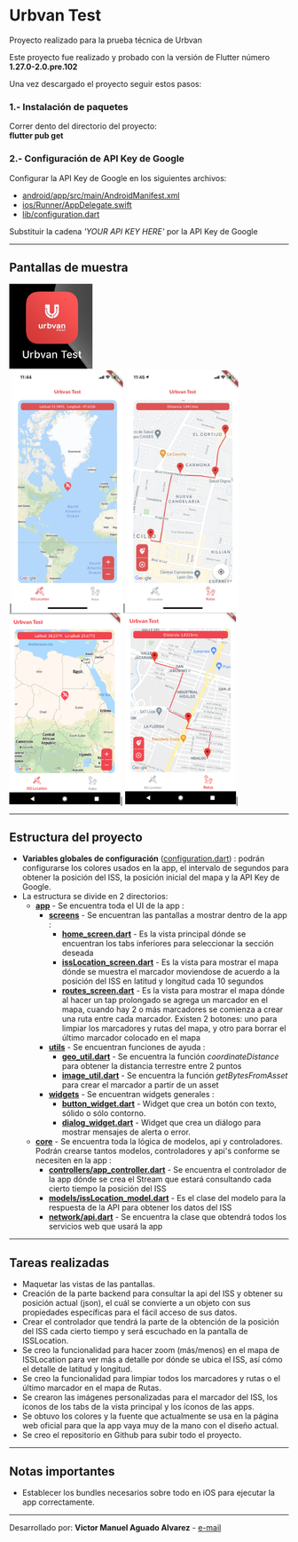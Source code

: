 # Urbvan Test

Proyecto realizado para la prueba técnica de Urbvan

Este proyecto fue realizado y probado con la versión de Flutter número **1.27.0-2.0.pre.102**

Una vez descargado el proyecto seguir estos pasos:

### 1.- Instalación de paquetes

Correr dento del directorio del proyecto: \
**flutter pub get**

### 2.- Configuración de API Key de Google

Configurar la API Key de Google en los siguientes archivos:

- [android/app/src/main/AndroidManifest.xml](android/app/src/main/AndroidManifest.xml)
- [ios/Runner/AppDelegate.swift](ios/Runner/AppDelegate.swift)
- [lib/configuration.dart](lib/configuration.dart)

Substituir la cadena *'YOUR API KEY HERE'* por la API Key de Google

---

## Pantallas de muestra

<img src="screenshots/icon.jpg" alt="icon" width="150"/>\
|<img src="screenshots/ios_1.PNG" alt="iOS ISSLocation" width="200"/>|
<img src="screenshots/ios_2.PNG" alt="iOS Routes" width="200"/>\
<img src="screenshots/android_2.png" alt="Android ISSLocation" width="200"/>|
<img src="screenshots/android_1.png" alt="Android Routes" width="200"/>|

-----

## Estructura del proyecto

- **Variables globales de configuración** ([configuration.dart](lib/configuration.dart)) : podrán configurarse los colores usados en la app, el intervalo de segundos para obtener la posición del ISS, la posición inicial del mapa y la API Key de Google.
- La estructura se divide en 2 directorios:
    - [**app**](lib/app) -  Se encuentra toda el UI de la app :
        - [**screens**](lib/app/screens) - Se encuentran las pantallas a mostrar dentro de la app :
            - [**home_screen.dart**](lib/app/screens/home_screen.dart) - Es la vista principal dónde se encuentran los tabs inferiores para seleccionar la sección deseada
            - [**issLocation_screen.dart**](lib/app/screens/issLocation_screen.dart) - Es la vista para mostrar el mapa dónde se muestra el marcador moviendose de acuerdo a la posición del ISS en latitud y longitud cada 10 segundos
            - [**routes_screen.dart**](lib/app/screens/routes_screen.dart) - Es la vista para mostrar el mapa dónde al hacer un tap prolongado se agrega un marcador en el mapa, cuando hay 2 o más marcadores se comienza a crear una ruta entre cada marcador. Existen 2 botones: uno para limpiar los marcadores y rutas del mapa, y otro para borrar el último marcador colocado en el mapa 
        - [**utils**](lib/app/utils) - Se encuentran funciones de ayuda :
            - [**geo_util.dart**](lib/app/utils/geo_util.dart) - Se encuentra la función *coordinateDistance* para obtener la distancia terrestre entre 2 puntos
            - [**image_util.dart**](lib/app/utils/image_util.dart) - Se encuentra la función *getBytesFromAsset* para crear el marcador a partir de un asset 
        - [**widgets**](lib/app/widgets) - Se encuentran widgets generales :
            - [**button_widget.dart**](lib/app/widgets/button_widget.dart) - Widget que crea un botón con texto, sólido o sólo contorno.
            - [**dialog_widget.dart**](lib/app/widgets/dialog_widget.dart) - Widget que crea un diálogo para mostrar mensajes de alerta o error.
    - [**core**](lib/core) - Se encuentra toda la lógica de modelos, api y controladores. Podrán crearse tantos modelos, controladores y api's conforme se necesiten en la app :
        - [**controllers/app_controller.dart**](lib/core/controllers/app_controller.dart) - Se encuentra el controlador de la app dónde se crea el Stream que estará consultando cada cierto tiempo la posición del ISS
        - [**models/issLocation_model.dart**](lib/core/models/issLocation_model.dart) - Es el clase del modelo para la respuesta de la API para obtener los datos del ISS
        - [**network/api.dart**](lib/core/network/api.dart) - Se encuentra la clase que obtendrá todos los servicios web que usará la app

----

## Tareas realizadas

- Maquetar las vistas de las pantallas.
- Creación de la parte backend para consultar la api del ISS y obtener su posición actual (json), el cuál se convierte a un objeto con sus propiedades específicas para el fácil acceso de sus datos.
- Crear el controlador que tendrá la parte de la obtención de la posición del ISS cada cierto tiempo y será escuchado en la pantalla de ISSLocation.
- Se creo la funcionalidad para hacer zoom (más/menos) en el mapa de ISSLocation para ver más a detalle por dónde se ubica el ISS, así cómo el detalle de latitud y longitud.
- Se creo la funcionalidad para limpiar todos los marcadores y rutas o el último marcador en el mapa de Rutas.
- Se crearon las imágenes personalizadas para el marcador del ISS, los íconos de los tabs de la vista principal y los íconos de las apps.
- Se obtuvo los colores y la fuente que actualmente se usa en la página web oficial para que la app vaya muy de la mano con el diseño actual.
- Se creo el repositorio en Github para subir todo el proyecto.

----

## Notas importantes
- Establecer los bundles necesarios sobre todo en iOS para ejecutar la app correctamente.
----

Desarrollado por: **Victor Manuel Aguado Alvarez** - [e-mail](mailto:vico_aguado@hotmail.com)



